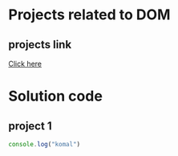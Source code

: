 # Projects related to DOM

## projects link
[Click here](https://stackblitz.com/edit/dom-project-chaiaurcode?file=index.html)

# Solution code

## project 1

```javascript
console.log("komal")


```